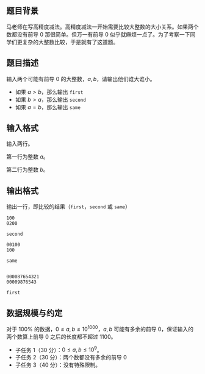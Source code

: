 ## 题目背景

马老师在写高精度减法。高精度减法一开始需要比较大整数的大小关系。如果两个数都没有前导 $0$ 那很简单。但万一有前导 $0$ 似乎就麻烦一点了。为了考察一下同学们更复杂的大整数比较，于是就有了这道题。

## 题目描述

输入两个可能有前导 $0$ 的大整数，$a,b$，请输出他们谁大谁小。

- 如果 $a>b$，那么输出 `first`
- 如果 $b>a$，那么输出 `second`
- 如果 $a=b$，那么输出 `same`

## 输入格式

输入两行。

第一行为整数 $a$。

第二行为整数 $b$。

## 输出格式

输出一行，即比较的结果（`first`，`second` 或 `same`）

```input1
100
0200
```

```output1
second
```

```input2
00100
100
```

```output2
same
```

```input3

000087654321
00009876543
```

```output3
first
```


## 数据规模与约定

对于 $100\%$ 的数据，$0 \le a,b \le 10^{1000}$，$a,b$ 可能有多余的前导 $0$，保证输入的两个数算上前导 $0$ 之后的长度都不超过 $1100$。

- 子任务 1（30 分）：$0\le a,b\le 10^9$。
- 子任务 2（30 分）：两个数都没有多余的前导 $0$
- 子任务 3（40 分）：没有特殊限制。